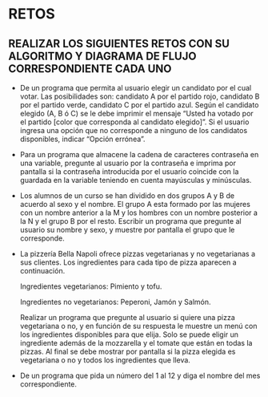 # RETOS
## REALIZAR LOS SIGUIENTES RETOS CON SU ALGORITMO Y DIAGRAMA DE FLUJO CORRESPONDIENTE CADA UNO 


* De un programa que permita al usuario elegir un candidato por el cual votar. Las posibilidades son: candidato A por el partido rojo, candidato B por el partido verde, candidato C por el partido azul. Según el candidato elegido (A, B ó C) se le debe imprimir el mensaje “Usted ha votado por el partido [color que corresponda al candidato elegido]”. Si el usuario ingresa una opción que no corresponde a ninguno de los candidatos disponibles, indicar “Opción errónea”.

* Para un programa que almacene la cadena de caracteres contraseña en una variable, pregunte al usuario por la contraseña e imprima por pantalla si la contraseña introducida por el usuario coincide con la guardada en la variable teniendo en cuenta mayúsculas y minúsculas.

 
* Los alumnos de un curso se han dividido en dos grupos A y B de acuerdo al sexo y el nombre. El grupo A esta formado por las mujeres con un nombre anterior a la M y los hombres con un nombre posterior a la N y el grupo B por el resto. Escribir un programa que pregunte al usuario su nombre y sexo, y muestre por pantalla el grupo que le corresponde.
 
 
* La pizzería Bella Napoli ofrece pizzas vegetarianas y no vegetarianas a sus clientes. Los ingredientes para cada tipo de pizza aparecen a continuación.

  Ingredientes vegetarianos: Pimiento y tofu.

  Ingredientes no vegetarianos: Peperoni, Jamón y Salmón.

  Realizar un programa que pregunte al usuario si quiere una pizza vegetariana o no, y en función de su respuesta le muestre un menú con los ingredientes disponibles     para que elija. Solo se puede eligir un ingrediente además de la mozzarella y el tomate que están en todas la pizzas. Al final se debe mostrar por pantalla si la pizza elegida es vegetariana o no y todos los ingredientes que lleva.
 
* De un programa que pida un número del 1 al 12 y diga el nombre del mes correspondiente.
